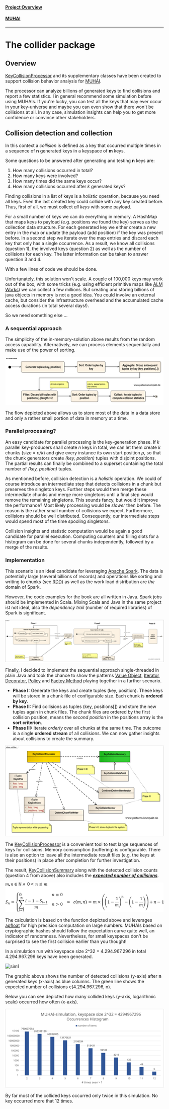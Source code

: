 #### [Project Overview](../../../../../../../../README.md)
#### [MUHAI](../../../../../../../test/java/de/calamanari/pk/muhai/README.md)
----

# The collider package

## Overview

[KeyCollisionProcessor](KeyCollisionProcessor.java) and its supplementary classes have been created to support collision behavior analysis for [MUHAI](../../../../../../../test/java/de/calamanari/pk/muhai/README.md).

The processor can analyze billions of generated keys to find collisions and report a few statistics. I in general recommend some simulation before using MUHAIs. If you're lucky, you can test all the keys that may ever occur in your key-universe and maybe you can even show that there won't be collisions at all. In any case, simulation insights can help you to get more confidence or convince other stakeholders.

## Collision detection and collection

In this context a _collision_ is defined as a key that occurred multiple times in a sequence of **n** generated keys in a keyspace of **m** keys.

Some questions to be answered after generating and testing **n** keys are:

1. How many collisions occurred in total?
2. How many keys were involved?
3. How many times did the same keys occur?
4. How many collisions occurred after *k* generated keys?

Finding collisions in a list of keys is a _holistic_ operation, because you need all keys. Even the last created key could collide with any key created before. Thus, first of all, we must collect _all keys_ with some payload.

For a small number of keys we can do everything in memory. A HashMap that maps keys to payload (e.g. positions we found the key) serves as the collection data structure. For each generated key we either create a new entry in the map or update the payload (add position) if the key was present before. In a second step we iterate over the map entries and discard each key that only has a single occurrence. As a result, we know all collisions (question 1), the involved keys (question 2) as well as the number of collisions for each key. The latter information can be taken to answer question 3 and 4.

With a few lines of code we should be done.

Unfortunately, this solution won't scale. A couple of 100,000 keys may work out of the box, with some tricks (e.g. using efficient primitive maps like [ALM Works](https://bitbucket.org/almworks/integers/src/master/)) we can collect a few millions. But creating and storing billions of java objects in memory is not a good idea. You could involve an external cache, but consider the infrastructure overhead and the accumulated cache access durations (in total several days!).

So we need something else ...

### A sequential approach

The simplicity of the in-memory-solution above results from the random access capability. 
Alternatively, we can process elements sequentially and make use of the power of sorting.

![collider](../../../../../../../../doc/patterns/images/collider-simple.svg)

The flow depicted above allows us to store most of the data in a data store and only a rather small portion of data in memory at a time.

### Parallel processing?

An easy candidate for parallel processing is the key-generation phase. If _k_ parallel key-producers shall create _n_ keys in total, we can let them create _k_ chunks (size = _n/k_) and give every instance its own start position _p_, so that the chunk generators create _(key, position)_ tuples with disjoint positions. The partial results can finally be combined to a superset containing the total number of _(key, position)_ tuples.

As mentioned before, collision detection is a _holistic_ operation. We could of course introduce an intermediate step that detects collisions in a chunk but preserves the singleton keys. Further steps would then merge these intermediate chunks and merge more singletons until a final step would remove the remaining singletons. This sounds fancy, but would it improve the performance? Most likely processing would be _slower_ then before. The reason is the rather small number of collisions we expect. Furthermore, collisions should be well distributed. Consequently, our intermediate steps would spend most of the time spooling singletons.

Collision insights and statistic computation would be again a good candidate for parallel execution. Computing counters and filling slots for a histogram can be done for several chunks independently, followed by a merge of the results.

### Implementation

This scenario is an ideal candidate for leveraging [Apache Spark](https://spark.apache.org/docs/0.9.1/scala-programming-guide.html). The data is potentially large (several billions of records) and operations like sorting and writing to chunks (see [RDD](https://spark.apache.org/docs/0.9.1/scala-programming-guide.html#resilient-distributed-datasets-rdds)) as well as the work load distribution are _the_ domain of Spark.

However, the code examples for the book are all written in Java. Spark jobs should be implemented in Scala. Mixing Scala and Java in the same project ist not ideal, also the _dependency trail_ (number of required libraries) of Spark is significant.

![collider](../../../../../../../../doc/patterns/images/collider.svg)

Finally, I decided to implement the sequential approach single-threaded in plain Java and took the chance to show the patterns [Value Object](../../../../../../../test/java/de/calamanari/pk/valueobject/README.md), [Iterator](../../../../../../../test/java/de/calamanari/pk/iterator/README.md), [Decorator](../../../../../../../test/java/de/calamanari/pk/decorator/README.md), [Policy](../../../../../../../test/java/de/calamanari/pk/policy/README.md) and [Factoy Method](../../../../../../../test/java/de/calamanari/pk/factorymethod/README.md) playing together in a further scenario.

* **Phase I:** Generate the keys and create tuples (key, position). These keys will be stored in a chunk file of configurable size. Each chunk is **ordered by key**.
* **Phase II:** Find collisions as tuples (key, positions[]) and store the new tuples again in chunk files. The chunk files are ordered by the first collision position, means the _second position_ in the positions array is the **sort criterion**.
* **Phase III:** Iterate _orderly_ over all chunks at the same time. The outcome is a single **ordered stream** of all collisions. We can now gather insights about collisions to create the summary.

![collider](../../../../../../../../doc/patterns/images/collider-classes.svg)

The [KeyCollisionProcessor](KeyCollisionProcessor.java) is a convenient tool to test large sequences of keys for collisions. Memory consumption (buffering) is configurable. There is also an option to leave all the intermediate result files (e.g. the keys at their positions) in place after completion for further investigation.

The result, [KeyCollisionSummary](KeyCollisionSummary.java) along with the detected collision counts (question 4 from above) also includes the **_[expected number of collisions](collisionExpectation.md)_**. 

[![formula](../../../../../../../../doc/patterns/images/collision_formula.svg)](collisionExpectation.md)

The calculation is based on the function depicted above and leverages [apfloat](http://www.apfloat.org/apfloat_java/tutorial.html) for high precision computation on large numbers. MUHAIs based on cryptographic hashes should follow the expectation curve quite well, an indicator of randomness. Nevertheless, for small keyspaces don't be surprised to see the first collision earlier than you thought!

In a simulation run with keyspace size 2^32 = 4.294.967.296 in total 4.294.967.296 keys have been generated.

![sim1](../../../../../../../../doc/patterns/images/coll32bit-detail.svg)

The graphic above shows the number of detected collisions (y-axis) after **n** generated keys (x-axis) as blue columns. The green line shows the expected number of collisions c(4.294.967.296, n). 

Below you can see depicted how many collided keys (y-axis, logarithmic scale) occurred how often (x-axis).  

![sim1a](../../../../../../../../doc/patterns/images/coll32bit-hist.svg)

By far most of the collided keys occurred only twice in this simulation. No key occurred more that 12 times.